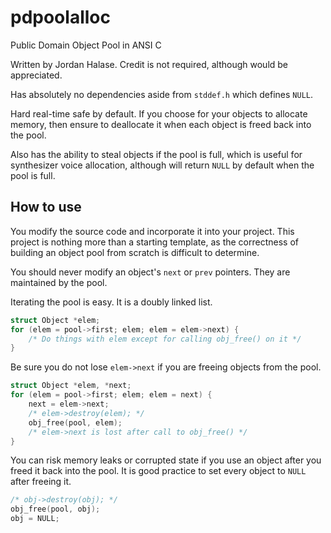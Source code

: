 # pdpoolalloc
Public Domain Object Pool in ANSI C

Written by Jordan Halase. Credit is not required, although would be appreciated.

Has absolutely no dependencies aside from `stddef.h` which defines `NULL`.

Hard real-time safe by default. If you choose for your objects to allocate memory, then ensure to deallocate it when each object is freed back into the pool.

Also has the ability to steal objects if the pool is full, which is useful for synthesizer voice allocation, although will return `NULL` by default when the pool is full.

## How to use
You modify the source code and incorporate it into your project. This project is nothing more than a starting template, as the correctness of building an object pool from scratch is difficult to determine.

You should never modify an object's `next` or `prev` pointers. They are maintained by the pool.

Iterating the pool is easy. It is a doubly linked list.
```c
struct Object *elem;
for (elem = pool->first; elem; elem = elem->next) {
	/* Do things with elem except for calling obj_free() on it */
}
```

Be sure you do not lose `elem->next` if you are freeing objects from the pool.
```c
struct Object *elem, *next;
for (elem = pool->first; elem; elem = next) {
	next = elem->next;
	/* elem->destroy(elem); */
	obj_free(pool, elem);
	/* elem->next is lost after call to obj_free() */
}
```

You can risk memory leaks or corrupted state if you use an object after you freed it back into the pool. It is good practice to set every object to `NULL` after freeing it.

```c
/* obj->destroy(obj); */
obj_free(pool, obj);
obj = NULL;
```

